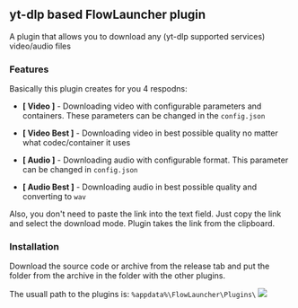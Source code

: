 ## yt-dlp based FlowLauncher plugin
A plugin that allows you to download any (yt-dlp supported services) video/audio files
### Features
Basically this plugin creates for you 4 respodns:

- **[ Video ]** - Downloading video with configurable parameters and containers. These parameters can be changed in the `config.json`

- **[ Video Best ]**  - Downloading video in best possible quality no matter what codec/container it uses

- **[ Audio ]** - Downloading audio with configurable format. This parameter can be changed in `config.json`

- **[ Audio Best ]** - Downloading audio in best possible quality and converting to `wav`

Also, you don't need to paste the link into the text field. Just copy the link and select the download mode. Plugin takes the link from the clipboard.
### Installation

Download the source code or archive from the release tab and put the folder from the archive in the folder with the other plugins.

The usuall path to the plugins is:
``
%appdata%\FlowLauncher\Plugins\
``
![](https://github.com/user-attachments/assets/979d942-7017-4825-9969-c5c630c08edc)
